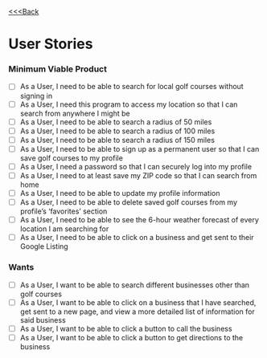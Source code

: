 [<<<Back](../README.md)
# User Stories

### Minimum Viable Product
- [ ] As a User, I need to be able to search for local golf courses without signing in
- [ ] As a User, I need this program to access my location so that I can search from anywhere I might be
- [ ] As a User, I need to be able to search a radius of 50 miles
- [ ] As a User, I need to be able to search a radius of  100 miles
- [ ] As a User, I need to be able to search a radius of  150 miles
- [ ] As a User, I need to be able to sign up as a permanent user so that I can save golf courses to my profile
- [ ] As a User, I need a password so that I can securely log into my profile
- [ ] As a User, I need to at least save my ZIP code so that I can search from home
- [ ] As a User, I need to be able to update my profile information
- [ ] As a User, I need to be able to delete saved golf courses from my profile’s ‘favorites’ section
- [ ] As a User, I need to be able to see the 6-hour weather forecast of every location I am searching for
- [ ] As a User, I need to be able to click on a business and get sent to their Google Listing

### Wants
- [ ] As a User, I want to be able to search different businesses other than golf courses
- [ ] As a User, I want to be able to click on a business that I have searched, get sent to a new page, and view a more detailed list of information for said business
- [ ] As a User, I want to be able to click a button to call the business
- [ ] As a User, I want to be able to click a button to get directions to the business